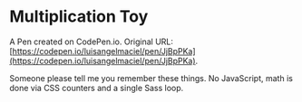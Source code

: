 # Multiplication Toy

A Pen created on CodePen.io. Original URL: [https://codepen.io/luisangelmaciel/pen/JjBpPKa](https://codepen.io/luisangelmaciel/pen/JjBpPKa).

Someone please tell me you remember these things. No JavaScript, math is done via CSS counters and a single Sass loop.